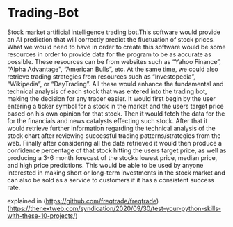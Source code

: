 # Trading-Bot
Stock market artificial intelligence trading bot.This software would provide an AI prediction that will correctly predict the fluctuation of stock prices. What we would need to have in order to create this software would be some resources in order to provide data for the program to be as accurate as possible. These resources can be from websites such as “Yahoo Finance”, “Alpha Advantage”, “American Bulls”, etc. At the same time, we could also retrieve trading strategies from resources such as “Investopedia”, “Wikipedia”, or “DayTrading”. All these would enhance the fundamental and technical analysis of each stock that was entered into the trading bot, making the decision for any trader easier. It would first begin by the user entering a ticker symbol for a stock in the market and the users target price based on his own opinion for that stock. Then it would fetch the data for the for the financials and news catalysts effecting such stock. After that it would retrieve further information regarding the technical analysis of the stock chart after reviewing successful trading patterns/strategies from the web. Finally after considering all the data retrieved it would then produce a confidence percentage of that stock hitting the users target price, as well as producing a 3-6 month forecast of the stocks lowest price, median price, and high price predictions. This would be able to be used by anyone interested in making short or long-term investments in the stock market and can also be sold as a service to customers if it has a consistent success rate.

explained in (https://github.com/freqtrade/freqtrade) (https://thenextweb.com/syndication/2020/09/30/test-your-python-skills-with-these-10-projects/)
